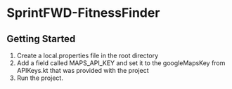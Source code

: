 # SprintFWD-FitnessFinder

## Getting Started
1. Create a local.properties file in the root directory
2. Add a field called MAPS_API_KEY and set it to the googleMapsKey from APIKeys.kt that was provided with the project
3. Run the project.
